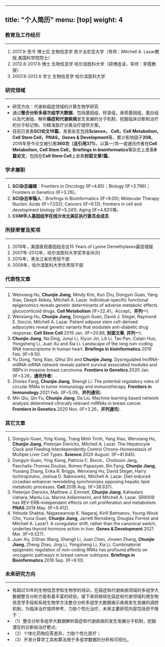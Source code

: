 ------
title: "个人简历"
menu: [top]
weight: 4
------

### 教育及工作经历
------
1.	2017.9-至今	 博士后  生物信息学  宾夕法尼亚大学（导师：Mitchell A. Lazar教授,美国科学院院士）
2.	2012.8-2017.6  博士  生物信息学  哈尔滨医科大学（硕博连读，导师：李霞教授）
3.	2007.8-2012.6  学士  生物信息学  哈尔滨医科大学

### 研究领域
------
* 研究方向：代谢和癌症领域的计算生物学研究
* 通过**整合分析多层次组学大数据**，包括基因组，转录组，表观基因组，蛋白组以及代谢组，解析**癌症和代谢疾病**发生发展的分子机制，挖掘临床诊断和治疗的分子标记物，为精准医疗分类治疗提供方案。
* 目前已发表**SCI论文19篇**，发表杂志包括**Science， Cell，Cell Metabolism, Cell Stem Cell，PNAS，Genes & Development**等，累计影响因子**208**。2016年至今论文被引用**360次（总引用371）**。以第一/共一或通讯作者在**Cell Metabolism, Cell Stem Cell，Briefings in bioinformatics**等杂志上发表**8篇论文**，包括在**Cell Stem Cell**上发表**封面文章1篇**。


### 学术兼职
------
1.	**SCI杂志编辑**：Frontiers in Oncology (IF=4.85)；Biology (IF=3.796)；Frontiers in Genetics  (IF=3.26)。
2.	**SCI杂志审稿人**：Briefings in Bioinformatics (IF=9.00); Molecular Therapy Nucleic Acids (IF=7.032); Cancers (IF=6.13); frontiers in cell and development biology (IF=5.241); Aging (IF=4.831)等。
3.	**CGM华人基因组学在线沙龙北美区执行委员会成员**


### 所获荣誉及奖项
------
1.	2019年，美国表观基因组会议15 Years of Lysine Demethylases最佳墙报		
2.	2007年-2012年，哈尔滨医科大学奖学金(6次)	
3.	2010年，黑龙江省优秀班干部
4.	2009年，哈尔滨医科大学优秀班干部


### 代表性文章
------
1.	Wenxiang Hu, **Chunjie Jiang**, Mindy Kim, Kun Zhu, Dongyin Guan, Yang Xiao, Deepti Abbey, Mitchell A. Lazar. Individual-specific functional epigenomics reveals genetic determinants of adverse metabolic effects glucocorticoid drugs. **Cell Metabolism** (IF=22.41，Accept，**并列一**)
2.	Wenxiang Hu, **Chunjie Jiang**, Dongyin Guan, David J. Steger, Raymond E. Soccio, Mitchell A. Lazar. Patient adipose stem cell-derived adipocytes reveal genetic variants that modulate anti-diabetic drug response. **Cell Stem Cell**.2019 Jan. (IF=20.86, **封面文章**, **并列一**). 
3.	**Chunjie Jiang**, Na Ding, Junyi Li, Xiyun Jin, Lili Li, Tao Pan, Caiqin Huo, Yongsheng Li, Juan Xu and Xia Li. Landscape of the long non-coding RNA transcriptome in human heart. **Briefings in bioinformatics**.2019 Feb. (IF=9.10). 
4.	Yu Dong, Yang Xiao, Qihui Shi and **Chunjie Jiang**. Dysregulated lncRNA-miRNA-mRNA network reveals patient survival associated modules and RBPs in invasive breast carcinoma. **Frontiers in Genetics**.2020 Jan. (IF=3.26，**通讯作者**）. 
5.	Zhixiao Fang, **Chunjie Jiang**, Shengli Li. The potential regulatory roles of circular RNAs in tumor immunology and immunotherapy. **Frontiers in Immunology**.2021 Feb. (IF=5.09，**并列通讯**). 
6.	Min Qiu, Qin Fu, **Chunjie Jiang**, Da Liu. Machine learning based network analysis determined clinically relevant miRNAs in breast cancer. **Frontiers in Genetics**.2020 Nov. (IF=3.26，**并列通讯**). 

### 其它文章
------
1.	Dongyin Guan, Ying Xiong, Trang Minh Trinh, Yang Xiao, Wenxiang Hu, **Chunjie Jiang**, Pieterjan Dierickx, Mitchell A. Lazar. The Hepatocyte Clock and Feeding Interdependently Control Chrono-Homeostasis of Multiple Liver Cell Types. **Science**.2020 August. (IF=41.845). 
2.	Dongyin Guan, Ying Xiong, Patricia C. Borck，Cholsoon Jang, Paschalis-Thomas Doulias, Romeo Papazyan, Bin Fang, **Chunjie Jiang**, Yuxiang Zhang, Erika R. Briggs, Wenxiang Hu, David Steger, Harry Ischiropoulos, Joshua D. Rabinowitz, Mitchell A. Lazar. Diet-induced circadian enhancer remodeling synchronizes opposing hepatic lipid metabolic processes. **Cell**.2018 Aug. (IF=38.637).
3.	Pieterjan Dierickx, Matthew J. Emmett, **Chunjie Jiang**, Kahealani Uehara, Manlu Liu, Marine Adlanmerini, and Mitchell A. Lazar. SR9009 has REV-ERB–independent effects on cell proliferation and metabolism. **PNAS**.2019 May. (IF=9.412). 
4.	Yehuda Shabtai, Nagaswaroop K. Nagaraj, Kirill Batmanov, Young-Wook Cho, Yuxia Guan, **Chunjie Jiang**, Jarrett Remsberg, Douglas Forrest and Mitchell A. Lazar1. A coregulator shift, rather than the canonical switch, underlies thyroid hormone action in liver. **Genes & Development**.2021 Mar. (IF=9.527). 
5.	Juan Xu, ZiShan Wang, Shengli Li, Juan Chen, Jinwen Zhang, **Chunjie Jiang**, Zheng Zhao, Jing Li, Yongsheng Li, Xia Li. Combinatorial epigenetic regulation of non-coding RNAs has profound effects on oncogenic pathways in breast cancer subtypes. **Briefings in Bioinformatics**.2016 Sep. (IF=9.10). 

### 未来研究方向
------
* 有超过10年的生物信息学和生物学的培训，在癌症和代谢疾病领域的多组学大数据整合分析方面有着丰富的经验。接下来将继续在癌症和代谢领域利用生物信息学手段和系统生物学方法整合分析多组学大数据揭示疾病发生发展的调控机制，为临床治疗提供参考，力助个性化治疗。未来主要研究内容包括但不限于：
* （1）整合分析多组学大数据解析癌症和代谢疾病的发生发展分子机制，挖掘潜在的诊断和治疗靶点;
* （2）个体化药物应答差异，力助个性化医疗；
* （3）开发计算学工具和算法用于多组学数据的分析和可视化。
